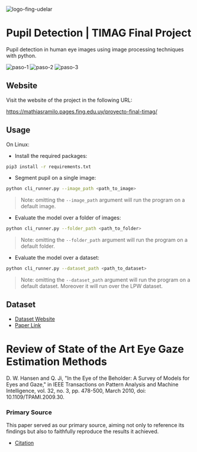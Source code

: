 ![logo-fing-udelar](https://github.com/mathiramilo/Pupil-Detection/assets/42822912/64d79044-a2d4-4ba5-bde0-44d66a8b0eb3)
# Pupil Detection | TIMAG Final Project

Pupil detection in human eye images using image processing techniques with python.

![paso-1](https://github.com/mathiramilo/Pupil-Detection/assets/42822912/1915cc58-1c0e-43c0-9e20-4a2611b5c2fa)
![paso-2](https://github.com/mathiramilo/Pupil-Detection/assets/42822912/cb3d3016-bea5-4d83-96ce-c06e4bc00d68)
![paso-3](https://github.com/mathiramilo/Pupil-Detection/assets/42822912/c8728191-8b37-45cd-a72e-dedbe5dafedf)

## Website

Visit the website of the project in the following URL:

https://mathiasramilo.pages.fing.edu.uy/proyecto-final-timag/

## Usage

On Linux:

- Install the required packages:

```bash
pip3 install -r requirements.txt
```

- Segment pupil on a single image:

```bash
python cli_runner.py --image_path <path_to_image>
```

> Note: omitting the `--image_path` argument will run the program on a default image.

- Evaluate the model over a folder of images:

```bash
python cli_runner.py --folder_path <path_to_folder>
```

> Note: omitting the `--folder_path` argument will run the program on a default folder.

- Evaluate the model over a dataset:

```bash
python cli_runner.py --dataset_path <path_to_dataset>
```

> Note: omitting the `--dataset_path` argument will run the program on a default dataset. Moreover it will run over the LPW dataset.

## Dataset

- [Dataset Website](https://www.mpi-inf.mpg.de/departments/computer-vision-and-machine-learning/research/gaze-based-human-computer-interaction/labelled-pupils-in-the-wild-lpw)
- [Paper Link](https://arxiv.org/pdf/1511.05768.pdf)

# Review of State of the Art Eye Gaze Estimation Methods

D. W. Hansen and Q. Ji, "In the Eye of the Beholder: A Survey of Models for Eyes and Gaze," in IEEE Transactions on Pattern Analysis and Machine Intelligence, vol. 32, no. 3, pp. 478-500, March 2010, doi: 10.1109/TPAMI.2009.30.

### Primary Source

This paper served as our primary source, aiming not only to reference its findings but also to faithfully reproduce the results it achieved.

- [Citation](https://www.hci.uni-tuebingen.de/assets/pdf/publications/WTCKWE092015.pdf)
